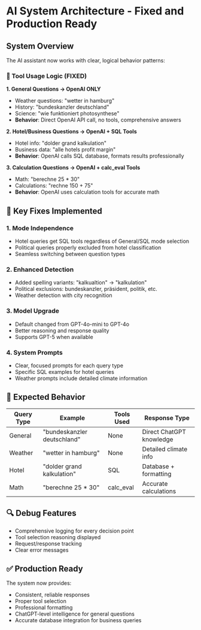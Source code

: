 # AI System Architecture - Fixed and Production Ready

## System Overview
The AI assistant now works with clear, logical behavior patterns:

### 🔧 Tool Usage Logic (FIXED)

**1. General Questions → OpenAI ONLY**
- Weather questions: "wetter in hamburg" 
- History: "bundeskanzler deutschland"
- Science: "wie funktioniert photosynthese"
- **Behavior**: Direct OpenAI API call, no tools, comprehensive answers

**2. Hotel/Business Questions → OpenAI + SQL Tools**
- Hotel info: "dolder grand kalkulation"
- Business data: "alle hotels profit margin"
- **Behavior**: OpenAI calls SQL database, formats results professionally

**3. Calculation Questions → OpenAI + calc_eval Tools**
- Math: "berechne 25 * 30"
- Calculations: "rechne 150 + 75"
- **Behavior**: OpenAI uses calculation tools for accurate math

## 🚀 Key Fixes Implemented

### 1. Mode Independence
- Hotel queries get SQL tools regardless of General/SQL mode selection
- Political queries properly excluded from hotel classification
- Seamless switching between question types

### 2. Enhanced Detection
- Added spelling variants: "kalkualtion" → "kalkulation"
- Political exclusions: bundeskanzler, präsident, politik, etc.
- Weather detection with city recognition

### 3. Model Upgrade
- Default changed from GPT-4o-mini to GPT-4o
- Better reasoning and response quality
- Supports GPT-5 when available

### 4. System Prompts
- Clear, focused prompts for each query type
- Specific SQL examples for hotel queries
- Weather prompts include detailed climate information

## 🎯 Expected Behavior

| Query Type | Example | Tools Used | Response Type |
|------------|---------|------------|---------------|
| General | "bundeskanzler deutschland" | None | Direct ChatGPT knowledge |
| Weather | "wetter in hamburg" | None | Detailed climate info |
| Hotel | "dolder grand kalkulation" | SQL | Database + formatting |
| Math | "berechne 25 * 30" | calc_eval | Accurate calculations |

## 🔍 Debug Features
- Comprehensive logging for every decision point
- Tool selection reasoning displayed
- Request/response tracking
- Clear error messages

## ✅ Production Ready
The system now provides:
- Consistent, reliable responses
- Proper tool selection
- Professional formatting
- ChatGPT-level intelligence for general questions
- Accurate database integration for business queries